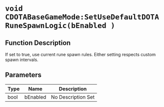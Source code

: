 # `void CDOTABaseGameMode:SetUseDefaultDOTARuneSpawnLogic(bEnabled )`
## Function Description
If set to true, use current rune spawn rules.  Either setting respects custom spawn intervals.
## Parameters
Type|Name|Description
--|--|--
bool|bEnabled|No Description Set
